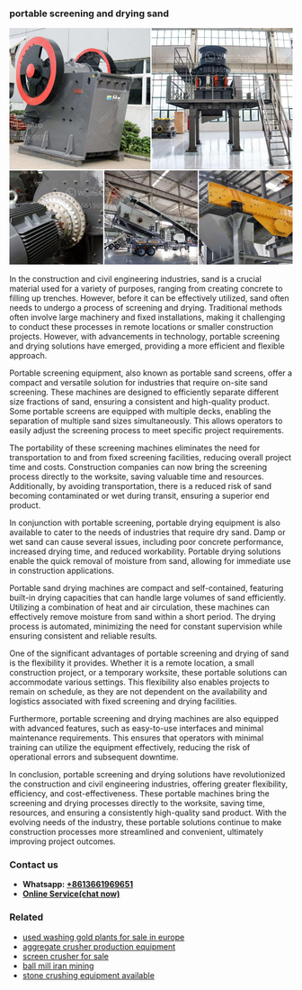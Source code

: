 <h3>portable screening and drying sand</h3><img src='1708663459.jpg' alt=''><p>In the construction and civil engineering industries, sand is a crucial material used for a variety of purposes, ranging from creating concrete to filling up trenches. However, before it can be effectively utilized, sand often needs to undergo a process of screening and drying. Traditional methods often involve large machinery and fixed installations, making it challenging to conduct these processes in remote locations or smaller construction projects. However, with advancements in technology, portable screening and drying solutions have emerged, providing a more efficient and flexible approach.</p><p>Portable screening equipment, also known as portable sand screens, offer a compact and versatile solution for industries that require on-site sand screening. These machines are designed to efficiently separate different size fractions of sand, ensuring a consistent and high-quality product. Some portable screens are equipped with multiple decks, enabling the separation of multiple sand sizes simultaneously. This allows operators to easily adjust the screening process to meet specific project requirements.</p><p>The portability of these screening machines eliminates the need for transportation to and from fixed screening facilities, reducing overall project time and costs. Construction companies can now bring the screening process directly to the worksite, saving valuable time and resources. Additionally, by avoiding transportation, there is a reduced risk of sand becoming contaminated or wet during transit, ensuring a superior end product.</p><p>In conjunction with portable screening, portable drying equipment is also available to cater to the needs of industries that require dry sand. Damp or wet sand can cause several issues, including poor concrete performance, increased drying time, and reduced workability. Portable drying solutions enable the quick removal of moisture from sand, allowing for immediate use in construction applications.</p><p>Portable sand drying machines are compact and self-contained, featuring built-in drying capacities that can handle large volumes of sand efficiently. Utilizing a combination of heat and air circulation, these machines can effectively remove moisture from sand within a short period. The drying process is automated, minimizing the need for constant supervision while ensuring consistent and reliable results.</p><p>One of the significant advantages of portable screening and drying of sand is the flexibility it provides. Whether it is a remote location, a small construction project, or a temporary worksite, these portable solutions can accommodate various settings. This flexibility also enables projects to remain on schedule, as they are not dependent on the availability and logistics associated with fixed screening and drying facilities.</p><p>Furthermore, portable screening and drying machines are also equipped with advanced features, such as easy-to-use interfaces and minimal maintenance requirements. This ensures that operators with minimal training can utilize the equipment effectively, reducing the risk of operational errors and subsequent downtime.</p><p>In conclusion, portable screening and drying solutions have revolutionized the construction and civil engineering industries, offering greater flexibility, efficiency, and cost-effectiveness. These portable machines bring the screening and drying processes directly to the worksite, saving time, resources, and ensuring a consistently high-quality sand product. With the evolving needs of the industry, these portable solutions continue to make construction processes more streamlined and convenient, ultimately improving project outcomes.</p><h3>Contact us</h3><ul><li><strong>Whatsapp:&nbsp;<a href="https://wa.me/8613661969651">+8613661969651</a></strong></li><li><a href="https://swt.shibang-china.com/?git&amp;zhl&amp;portable screening and drying sand"><strong>Online Service(chat now)</strong></a></li></ul><h3>Related</h3><ul><li><a href='used washing gold plants for sale in europe.md'>used washing gold plants for sale in europe</a></li><li><a href='aggregate crusher production equipment.md'>aggregate crusher production equipment</a></li><li><a href='screen crusher for sale.md'>screen crusher for sale</a></li><li><a href='ball mill iran mining.md'>ball mill iran mining</a></li><li><a href='stone crushing equipment available.md'>stone crushing equipment available</a></li></ul>